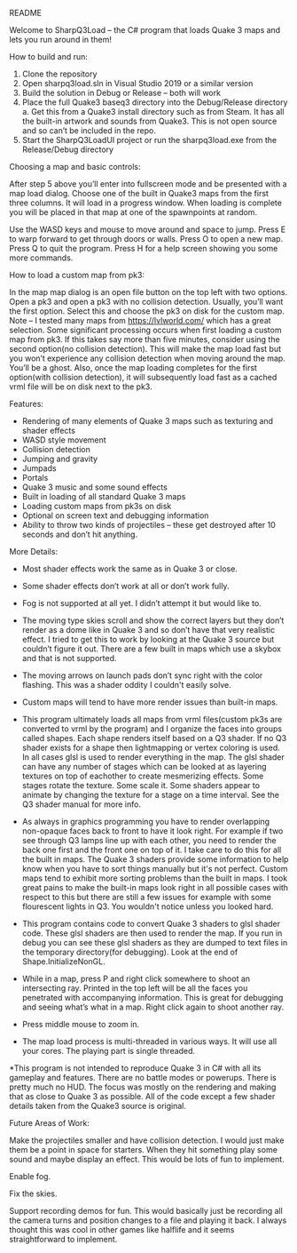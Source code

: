 README

Welcome to SharpQ3Load – the C# program that loads Quake 3 maps and lets you run around in them!

How to build and run:

1.	Clone the repository
2.	Open sharpq3load.sln in Visual Studio 2019 or a similar version
3.	Build the solution in Debug or Release – both will work
4.	Place the full Quake3 baseq3 directory into the Debug/Release directory
a.	Get this from a Quake3 install directory such as from Steam. It has all the built-in artwork and sounds from Quake3. This is not open source and so can’t be included in the repo.
5.	Start the SharpQ3LoadUI project or run the sharpq3load.exe from the Release/Debug directory

Choosing a map and basic controls:

After step 5 above you’ll enter into fullscreen mode and be presented with a map load dialog. Choose one of the built in Quake3 maps from the first three columns. It will load in a progress window. When loading is complete you will be placed in that map at one of the spawnpoints at random. 

Use the WASD keys and mouse to move around and space to jump. Press E to warp forward to get through doors or walls. Press O to open a new map. Press Q to quit the program. Press H for a help screen showing you some more commands.

How to load a custom map from pk3:

In the map map dialog is an open file button on the top left with two options. Open a pk3 and open a pk3 with no collision detection. Usually, you’ll want the first option. Select this and choose the pk3 on disk for the custom map. Note – I tested many maps from https://lvlworld.com/ which has a great selection. Some significant processing occurs when first loading a custom map from pk3. If this takes say more than five minutes, consider using the second option(no collision detection). This will make the map load fast but you won’t experience any collision detection when moving around the map. You’ll be a ghost. Also, once the map loading completes for the first option(with collision detection), it will subsequently load fast as a cached vrml file will be on disk next to the pk3.

Features:

-	Rendering of many elements of Quake 3 maps such as texturing and shader effects
-	WASD style movement
-	Collision detection
-	Jumping and gravity
-	Jumpads
-	Portals
-	Quake 3 music and some sound effects
-	Built in loading of all standard Quake 3 maps
-	Loading custom maps from pk3s on disk
-	Optional on screen text and debugging information
-	Ability to throw two kinds of projectiles – these get destroyed after 10 seconds and don’t hit anything. 

More Details:

-	Most shader effects work the same as in Quake 3 or close.

-	Some shader effects don’t work at all or don’t work fully. 

-	Fog is not supported at all yet. I didn’t attempt it but would like to. 

-	The moving type skies scroll and show the correct layers but they don’t render as a dome like in Quake 3 and so don’t have that very realistic effect. I tried to get this to work by looking at the Quake 3 source but couldn’t figure it out. There are a few built in maps which use a skybox and that is not supported.

-	The moving arrows on launch pads don’t sync right with the color flashing. This was a shader oddity I couldn't easily solve.

-	Custom maps will tend to have more render issues than built-in maps. 

-	This program ultimately loads all maps from vrml files(custom pk3s are converted to vrml by the program) and I organize the faces into groups called shapes. Each shape renders itself based on a Q3 shader. If no Q3 shader exists for a shape then lightmapping or vertex coloring is used. In all cases glsl is used to render everything in the map. The glsl shader can have any number of stages which can be looked at as layering textures on top of eachother to create mesmerizing effects. Some stages rotate the texture. Some scale it. Some shaders appear to animate by changing the texture for a stage on a time interval. See the Q3 shader manual for more info. 

-	As always in graphics programming you have to render overlapping non-opaque faces back to front to have it look right. For example if two see through Q3 lamps line up with each other, you need to render the back one first and the front one on top of it. I take care to do this for all the built in maps. The Quake 3 shaders provide some information to help know when you have to sort things manually but it's not perfect. Custom maps tend to exhibit more sorting problems than the built in maps. I took great pains to make the built-in maps look right in all possible cases with respect to this but there are still a few issues for example with some flourescent lights in Q3. You wouldn't notice unless you looked hard.

-	This program contains code to convert Quake 3 shaders to glsl shader code. These glsl shaders are then used to render the map. If you run in debug you can see these glsl shaders as they are dumped to text files in the temporary directory(for debugging). Look at the end of Shape.InitializeNonGL.

-	While in a map, press P and right click somewhere to shoot an intersecting ray. Printed in the top left will be all the faces you penetrated with accompanying information. This is great for debugging and seeing what’s what in a map. Right click again to shoot another ray.

-	Press middle mouse to zoom in.

-	The map load process is multi-threaded in various ways. It will use all your cores. The playing part is single threaded.

*This program is not intended to reproduce Quake 3 in C# with all its gameplay and features. There are no battle modes or powerups. There is pretty much no HUD. The focus was mostly on the rendering and making that as close to Quake 3 as possible. All of the code except a few shader details taken from the Quake3 source is original.

Future Areas of Work:

Make the projectiles smaller and have collision detection. I would just make them be a point in space for starters. When they hit something play some sound and maybe display an effect. This would be lots of fun to implement.

Enable fog.

Fix the skies.

Support recording demos for fun. This would basically just be recording all the camera turns and position changes to a file and playing it back. I always thought this was cool in other games like halflife and it seems straightforward to implement.

